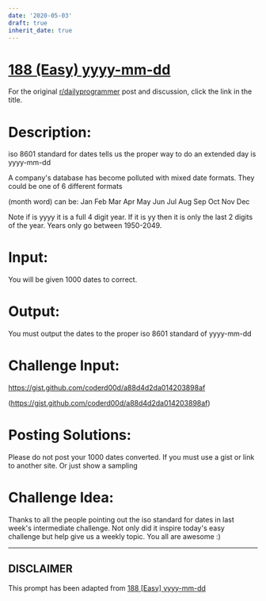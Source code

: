 ```yaml
---
date: '2020-05-03'
draft: true
inherit_date: true
---
```


# [188 (Easy) yyyy-mm-dd](https://www.reddit.com/r/dailyprogrammer/comments/2lvgz6/20141110_challenge_188_easy_yyyymmdd/)

For the original [r/dailyprogrammer](https://www.reddit.com/r/dailyprogrammer/) post and discussion, click the link in the title.

# Description:
iso 8601 standard for dates tells us the proper way to do an extended day is yyyy-mm-dd

A company's database has become polluted with mixed date formats. They could be one of 6 different formats

(month word) can be: Jan Feb Mar Apr May Jun Jul Aug Sep Oct Nov Dec

Note if is yyyy it is a full 4 digit year. If it is yy then it is only the last 2 digits of the year. Years only go between 1950-2049.

# Input:
You will be given 1000 dates to correct.

# Output:
You must output the dates to the proper iso 8601 standard of yyyy-mm-dd

# Challenge Input:
https://gist.github.com/coderd00d/a88d4d2da014203898af

(https://gist.github.com/coderd00d/a88d4d2da014203898af)
# Posting Solutions:
Please do not post your 1000 dates converted. If you must use a gist or link to another site. Or just show a sampling 

# Challenge Idea:
Thanks to all the people pointing out the iso standard  for dates in last week's intermediate challenge. Not only did it inspire today's easy challenge but help give us a weekly topic. You all are awesome :)


----
## **DISCLAIMER**
This prompt has been adapted from [188 [Easy] yyyy-mm-dd](https://www.reddit.com/r/dailyprogrammer/comments/2lvgz6/20141110_challenge_188_easy_yyyymmdd/
)
